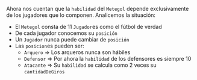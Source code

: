 Ahora nos cuentan que la `habilidad` del `Metegol` depende exclusivamente de los jugadores que lo componen.
Analicemos la situación:

* El `Metegol` consta de 11 `Jugador`es como el fútbol de verdad
* De cada jugador conocemos su `posición`
* Un `Jugador` nunca puede cambiar de `posición`
* Las `posicion`es pueden ser:
  * `Arquero` => Los arqueros nunca son hábiles
  * `Defensor` => Por ahora la `habilidad` de los defensores es siempre 10
  * `Atacante` => Su `habilidad` se calcula como 2 veces su `cantidadDeGiros`


